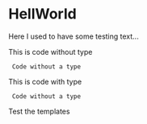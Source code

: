 # HellWorld

Here I used to have some testing text...


This is code without type
```
 Code without a type
```

This is code with type
```consoleS
 Code without a type
```
Test the templates
